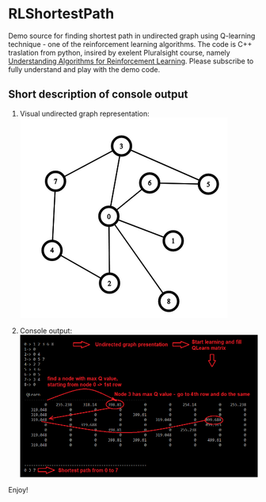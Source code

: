 # RLShortestPath
Demo source for finding shortest path in undirected graph using Q-learning technique - one of the reinforcement learning algorithms.
The code is C++ traslation from python, insired by exelent Pluralsight course, namely [Understanding Algorithms for Reinforcement Learning](https://app.pluralsight.com/library/courses/understanding-algorithms-reinforcement-learning/description). Please subscribe to fully understand and play with the demo code.

## Short description of console output
1. Visual undirected graph representation:
![graph](https://github.com/selectany/RLShortestPath/blob/master/graph.png)

2. Console output:
![results](https://github.com/selectany/RLShortestPath/blob/master/results.png)

Enjoy!
